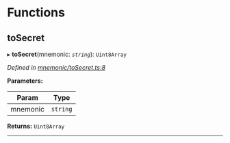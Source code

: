 

# Functions

<a id="tosecret"></a>

##  toSecret

▸ **toSecret**(mnemonic: *`string`*): `Uint8Array`

*Defined in [mnemonic/toSecret.ts:8](https://github.com/polkadot-js/common/blob/0ddac0a/packages/util-crypto/src/mnemonic/toSecret.ts#L8)*

**Parameters:**

| Param | Type |
| ------ | ------ |
| mnemonic | `string` |

**Returns:** `Uint8Array`

___

